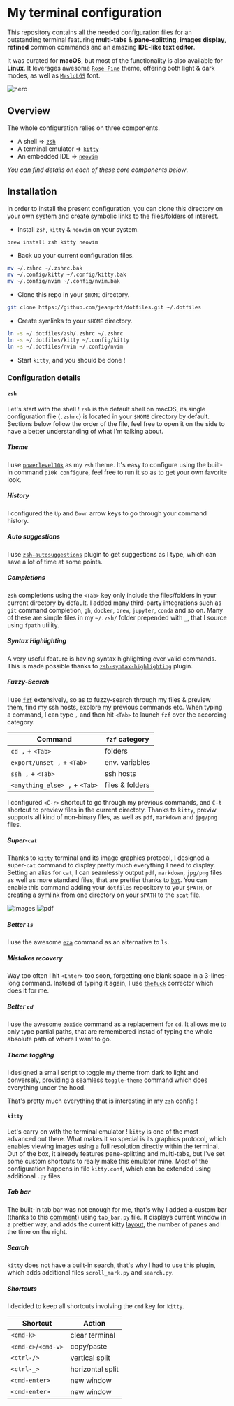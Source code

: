 # My terminal configuration
This repository contains all the needed configuration files for an outstanding terminal featuring **multi-tabs** & **pane-splitting**, **images display**, **refined** common commands and an amazing **IDE-like text editor**. 

It was curated for **macOS**, but most of the functionality is also available for **Linux**. It leverages awesome [`Rosé Pine`](https://rosepinetheme.com) theme, offering both light & dark modes, as well as [`MesloLGS`](https://github.com/ryanoasis/nerd-fonts/tree/master/patched-fonts/Meslo) font.

![hero](./docs/hero.png)

## Overview
The whole configuration relies on three components.
- A shell => [`zsh`](https://fr.wikipedia.org/wiki/Z_Shell)
- A terminal emulator => [`kitty`](https://sw.kovidgoyal.net/kitty/)
- An embedded IDE => [`neovim`](https://neovim.io)

*You can find details on each of these core components below*.

## Installation
In order to install the present configuration, you can clone this directory on your own system and create symbolic links to the files/folders of interest.

+ Install `zsh`, `kitty` & `neovim` on your system. 
````sh
brew install zsh kitty neovim
````

+ Back up your current configuration files.
```sh
mv ~/.zshrc ~/.zshrc.bak
mv ~/.config/kitty ~/.config/kitty.bak
mv ~/.config/nvim ~/.config/nvim.bak
```

+ Clone this repo in your `$HOME` directory.
```sh
git clone https://github.com/jeanprbt/dotfiles.git ~/.dotfiles
```

+ Create symlinks to your `$HOME` directory.
```sh
ln -s ~/.dotfiles/zsh/.zshrc ~/.zshrc
ln -s ~/.dotfiles/kitty ~/.config/kitty
ln -s ~/.dotfiles/nvim ~/.config/nvim
```

+ Start `kitty`, and you should be done !


### Configuration details


#### `zsh`

Let's start with the shell ! `zsh` is the default shell on macOS, its single configuration file (`.zshrc`) is located in your `$HOME` directory by default. Sections below follow the order of the file, feel free to open it on the side to have a better understanding of what I'm talking about. 

##### Theme

I use [`powerlevel10k`](https://github.com/romkatv/powerlevel10k) as my `zsh` theme. It's easy to configure using the built-in command `p10k configure`, feel free to run it so as to get your own favorite look. 

##### History

I configured the `Up` and `Down` arrow keys to go through your command history.

##### Auto suggestions

I use [`zsh-autosuggestions`](https://github.com/zsh-users/zsh-autosuggestions) plugin to get suggestions as I type, which can save a lot of time at some points.

##### Completions

`zsh` completions using the `<Tab>` key only include the files/folders in your current directory by default. I added many third-party integrations such as `git` command completion, `gh`, `docker`, `brew`, `jupyter`, `conda` and so on. Many of these are simple files in my `~/.zsh/` folder prepended with `_`, that I source using `fpath` utility.

##### Syntax Highlighting

A very useful feature is having syntax highlighting over valid commands. This is made possible thanks to [`zsh-syntax-highlighting`](https://github.com/zsh-users/zsh-syntax-highlighting/tree/master) plugin.

##### Fuzzy-Search

I use [`fzf`](https://github.com/junegunn/fzf) extensively, so as to fuzzy-search through my files & preview them, find my ssh hosts, explore my previous commands etc. When typing a command, I can type `,` and then hit `<Tab>` to launch `fzf` over the according category.

| Command | `fzf` category |
| -------------- | --------------- |
| `cd ,` + `<Tab>` | folders |
| `export/unset ,` + `<Tab>` | env. variables |
| `ssh ,` + `<Tab>` | ssh hosts |
| `<anything_else> ,` + `<Tab>` | files & folders |

I configured `<C-r>` shortcut to go through my previous commands, and `C-t` shortcut to preview files in the current directoty. Thanks to `kitty`, previw supports all kind of non-binary files, as well as `pdf`, `markdown` and `jpg/png` files.

##### Super-`cat`

Thanks to `kitty` terminal and its image graphics protocol, I designed a super-`cat` command to display pretty much everything I need to display. Setting an alias for `cat`, I can seamlessly output `pdf`, `markdown`, `jpg/png` files as well as more standard files, that are prettier thanks to [`bat`](https://github.com/sharkdp/bat). You can enable this command adding your `dotfiles` repository to your `$PATH`, or creating a symlink from one directory on your `$PATH` to the `scat` file. 

![images](./docs/image.png)
![pdf](./docs/pdf.png)


##### Better `ls`

I use the awesome [`eza`](https://github.com/eza-community/eza) command as an alternative to `ls`.

##### Mistakes recovery

Way too often I hit `<Enter>` too soon, forgetting one blank space in a 3-lines-long command. Instead of typing it again, I use [`thefuck`](https://github.com/eza-community/eza) corrector which does it for me.

##### Better `cd`

I use the awesome [`zoxide`](https://github.com/ajeetdsouza/zoxide) command as a replacement for `cd`. It allows me to only type partial paths, that are remembered instad of typing the whole absolute path of where I want to go.

##### Theme toggling

I designed a small script to toggle my theme from dark to light and conversely, providing a seamless `toggle-theme` command which does everything under the hood.


That's pretty much everything that is interesting in my `zsh` config !


#### `kitty`

Let's carry on with the terminal emulator ! `kitty` is one of the most advanced out there. What makes it so special is its graphics protocol, which enables viewing images using a full resolution directly within the terminal. Out of the box, it already features pane-splitting and multi-tabs, but I've set some custom shortcuts to really make this emulator mine. Most of the configuration happens in file `kitty.conf`, which can be extended using additional `.py` files. 

##### Tab bar

The built-in tab bar was not enough for me, that's why I added a custom bar (thanks to this [comment](https://github.com/kovidgoyal/kitty/discussions/4447#discussioncomment-8736005)) using `tab_bar.py` file. It displays current window in a prettier way, and adds the current kitty [layout](https://sw.kovidgoyal.net/kitty/layouts/), the number of panes and the time on the right.

##### Search

`kitty` does not have a built-in search, that's why I had to use this [plugin](https://github.com/trygveaa/kitty-kitten-search), which adds additional files `scroll_mark.py` and `search.py`.

##### Shortcuts

I decided to keep all shortcuts involving the `cmd` key for `kitty`.

| Shortcut | Action |
| -------------- | --------------- |
| `<cmd-k>` | clear terminal |
| `<cmd-c>`/`<cmd-v>` | copy/paste |
| `<ctrl-/>`| vertical split |
| `<ctrl-_>`| horizontal split |
| `<cmd-enter>`| new window |
| `<cmd-enter>`| new window |

